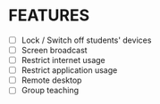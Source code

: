 # FEATURES

- [ ] Lock / Switch off students' devices
- [ ] Screen broadcast
- [ ] Restrict internet usage
- [ ] Restrict application usage
- [ ] Remote desktop
- [ ] Group teaching